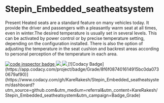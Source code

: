# Stepin_Embedded_seatheatsystem
Present Heated seats are a standard feature on many vehicles today. It provide the driver and passengers with a pleasantly warm seat at all times, even in winter.The desired temperature is usually set in several levels. This can be activated by power control or by precise temperature setting, depending on the configuration installed. There is also the option of adjusting the temperature in the seat cushion and backrest areas according to personal perception of the temperature in each area.


<a href="https://frontend.code-inspector.com/public/user/github/KareRakesh">
   <img src="https://code-inspector.com/public/badge/user/github/KareRakesh?style=light" alt="code inspector badge" />
  <img src="https://www.code-inspector.com/project/28778/score/svg"/>
  <img src="https://www.code-inspector.com/project/28778/status/svg"/>
</a> 
[![Codacy Badge](https://app.codacy.com/project/badge/Grade/8f6f087401614915bc0da0730679af90)](https://www.codacy.com/gh/KareRakesh/Stepin_Embedded_seatheatsystem/dashboard?utm_source=github.com&amp;utm_medium=referral&amp;utm_content=KareRakesh/Stepin_Embedded_seatheatsystem&amp;utm_campaign=Badge_Grade)
